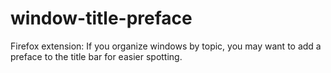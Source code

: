 # window-title-preface
Firefox extension: If you organize windows by topic, you may want to add a preface to the title bar for easier spotting.
